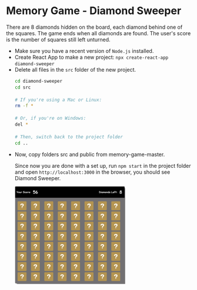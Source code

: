 # Memory Game - Diamond Sweeper

There are 8 diamonds hidden on the board, each diamond behind one of the squares.
The game ends when all diamonds are found. The user's score is the number of squares still left unturned.

<ul>
	<li>Make sure you have a recent version of <code>Node.js</code> installed.</li>
	<li>Create React App to make a new project: <code>npx create-react-app diamond-sweeper</code></li>
	<li>Delete all files in the <code>src</code> folder of the new project.</li>
	
```bash
cd diamond-sweeper
cd src

# If you're using a Mac or Linux:
rm -f *

# Or, if you're on Windows:
del *

# Then, switch back to the project folder
cd ..
```	
<li>Now, copy folders src and public from memory-game-master.</li>

Since now you are done with a set up, run <code>npm start</code> in the project folder and open <code>http://localhost:3000</code> in the browser, you should see Diamond Sweeper.

![Diamond Sweeper](https://github.com/akathrani/memory-game/blob/master/src/game.png)
